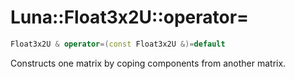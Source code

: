 # Luna::Float3x2U::operator=

```c++
Float3x2U & operator=(const Float3x2U &)=default
```

Constructs one matrix by coping components from another matrix. 


